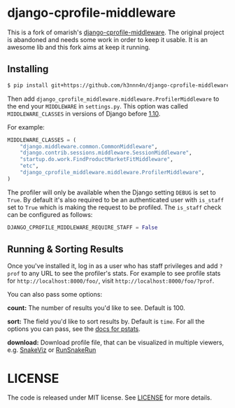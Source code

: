 # django-cprofile-middleware

This is a fork of omarish's
[django-cprofile-middleware](https://github.com/omarish/django-cprofile-middleware/).
The original project is abandoned and needs some work in order to keep it
usable. It is an awesome lib and this fork aims at keep it running.

## Installing

```bash
$ pip install git+https://github.com/h3nnn4n/django-cprofile-middleware@v1.1.0
```

Then add
`django_cprofile_middleware.middleware.ProfilerMiddleware`
to the end your `MIDDLEWARE` in `settings.py`.  This option was called
`MIDDLEWARE_CLASSES` in versions of Django before
[1.10](https://docs.djangoproject.com/en/1.10/topics/http/middleware/).

For example:

```python
MIDDLEWARE_CLASSES = (
    "django.middleware.common.CommonMiddleware",
    "django.contrib.sessions.middleware.SessionMiddleware",
    "startup.do.work.FindProductMarketFitMiddleware",
    "etc",
    "django_cprofile_middleware.middleware.ProfilerMiddleware",
)
```

The profiler will only be available when the Django setting `DEBUG` is set to
`True`. By default it's also required to be an authenticated user with
`is_staff` set to `True` which is making the request to be profiled. The
`is_staff` check can be configured as follows:

```python
DJANGO_CPROFILE_MIDDLEWARE_REQUIRE_STAFF = False
```

## Running & Sorting Results

Once you've installed it, log in as a user who has staff privileges and add
`?prof` to any URL to see the profiler's stats. For example to see profile
stats for `http://localhost:8000/foo/`, visit
`http://localhost:8000/foo/?prof`.

You can also pass some options:

**count:** The number of results you'd like to see. Default is 100.

**sort:** The field you'd like to sort results by. Default is `time`. For
all the options you can pass, see the
[docs for pstats](http://docs.python.org/2/library/profile.html#pstats.Stats.sort_stats).

**download:** Download profile file, that can be visualized in multiple
viewers, e.g. [SnakeViz](https://github.com/jiffyclub/snakeviz/) or
[RunSnakeRun](http://www.vrplumber.com/programming/runsnakerun/)

# LICENSE

The code is released under MIT license. See [LICENSE](LICENSE.txt) for more
details.
